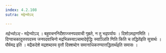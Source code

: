 ```yaml
---
index: 4.2.108
sutra: मद्रेभ्योऽञ्

---
```

_मद्रेभ्योऽञ्_ - मद्रेभ्योऽञ् । बहुवचननिर्देशाज्जनपदवाची गृह्रते, न तु भद्रपर्यायः । दिशोऽमद्राणमिति ।दिग्वाचकादुत्तरपदस्य जनपदवाचिनो मद्रभिन्नस्याऽचामादेर्वृद्धिः स्याञ्ञिति णिति किति च तद्धिते॑इति सूत्रार्थः । पौर्वमद्र इति । मद्रैकदेशे मद्रशब्दस्य वृत्तौ दिक्शब्देन समानाधिकरण्यात्तद्धितार्थ॑इति समासः ।